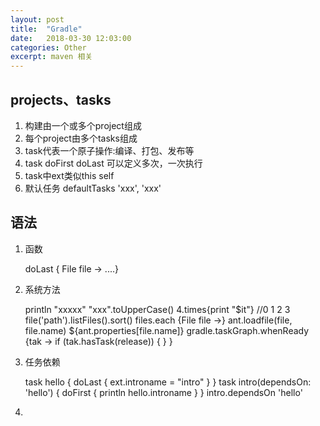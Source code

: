 ```yaml
---
layout: post
title:  "Gradle"
date:   2018-03-30 12:03:00
categories: Other
excerpt: maven 相关
---
```


## projects、tasks
01. 构建由一个或多个project组成
02. 每个project由多个tasks组成
03. task代表一个原子操作:编译、打包、发布等
04. task doFirst doLast 可以定义多次，一次执行
05. task中ext类似this self 
06. 默认任务 defaultTasks 'xxx', 'xxx' 


## 语法
001. 函数
 
        doLast { File file -> ....}
        
002. 系统方法

        println "xxxxx"
        "xxx".toUpperCase()
        4.times{print "$it"} //0 1 2 3
        file('path').listFiles().sort()
        files.each {File file ->}
        ant.loadfile(file, file.name)
        ${ant.properties[file.name]}
        gradle.taskGraph.whenReady {tak ->
            if (tak.hasTask(release)) {
            }
        }
        
003. 任务依赖
        
        task hello {
            doLast {
                ext.introname = "intro"
            }
        }
        task intro(dependsOn: 'hello') {
            doFirst {
                println hello.introname
            }
        }
        intro.dependsOn 'hello'
        
4. 














